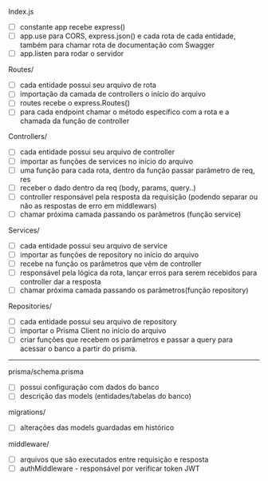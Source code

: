 Index.js

- [ ] constante app recebe express()
- [ ] app.use para CORS, express.json() e cada rota de cada entidade, também para chamar rota de documentação com Swagger
- [ ] app.listen para rodar o servidor

Routes/

- [ ] cada entidade possui seu arquivo de rota
- [ ] importação da camada de controllers o início do arquivo
- [ ] routes recebe o express.Routes()
- [ ] para cada endpoint chamar o método específico com a rota e a chamada da função de controller

Controllers/

- [ ] cada entidade possui seu arquivo de controller
- [ ] importar as funções de services no início do arquivo
- [ ] uma função para cada rota, dentro da função passar parâmetro de req, res
- [ ] receber o dado dentro da req (body, params, query..)
- [ ] controller responsável pela resposta da requisição (podendo separar ou não as respostas de erro em middlewars)
- [ ] chamar próxima camada passando os parâmetros (função service)

Services/

- [ ] cada entidade possui seu arquivo de service
- [ ] importar as funções de repository no início do arquivo
- [ ] recebe na função os parâmetros que vêm de controller
- [ ] responsável pela lógica da rota, lançar erros para serem recebidos para controller dar a resposta
- [ ] chamar próxima camada passando os parâmetros(função repository)

Repositories/

- [ ] cada entidade possui seu arquivo de repository
- [ ] importar o Prisma Client no início do arquivo
- [ ] criar funções que recebem os parâmetros e passar a query para acessar o banco a partir do prisma.

---

prisma/schema.prisma

- [ ] possui configuração com dados do banco
- [ ] descrição das models (entidades/tabelas do banco)

migrations/

- [ ] alterações das models guardadas em histórico

middleware/

- [ ] arquivos que são executados entre requisição e resposta
- [ ] authMiddleware - responsável por verificar token JWT

